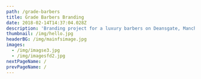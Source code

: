 ```yaml
---
path: /grade-barbers
title: Grade Barbers Branding
date: 2018-02-14T14:37:04.028Z
description: 'Branding project for a luxury barbers on Deansgate, Manchester.'
thumbnail: /img/hello.jpg
headerBG: /img/mainfsimage.jpg
images:
  - /img/imagse3.jpg
  - /img/imagesfd2.jpg
nextPageName: /
prevPageName: /
---
```


